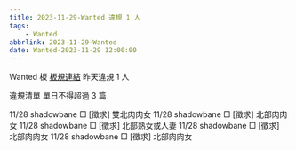 ```yaml
---
title: 2023-11-29-Wanted 違規 1 人
tags:
    - Wanted
abbrlink: 2023-11-29-Wanted
date: Wanted-2023-11-29 12:00:00
---
```

Wanted 板 [板規連結](https://www.ptt.cc/bbs/Wanted/M.1608829773.A.D3B.html)
昨天違規 1 人
<!-- more -->

違規清單
單日不得超過 3 篇

11/28 shadowbane □ [徵求] 雙北肉肉女
11/28 shadowbane □ [徵求] 北部肉肉女
11/28 shadowbane □ [徵求] 北部熟女或人妻
11/28 shadowbane □ [徵求] 北部肉肉女
11/28 shadowbane □ [徵求] 北部肉肉女